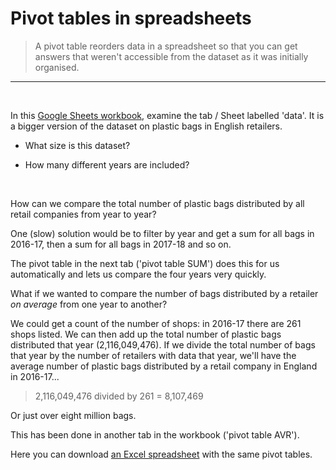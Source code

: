 # Pivot tables in spreadsheets

> A pivot table reorders data in a spreadsheet so that you can get answers that weren't accessible from the dataset as it was initially organised.

---
<br />

In this [Google Sheets workbook](https://docs.google.com/spreadsheets/d/1P8BU2SLGSoRoDpTsTWL982GYcwUpAQwWWahCoUReets/edit?usp=sharing), examine the tab / Sheet labelled 'data'. It is a bigger version of the dataset on plastic bags in English retailers.

- What size is this dataset?

- How many different years are included?

<br />

How can we compare the total number of plastic bags distributed by all retail companies from year to year?

One (slow) solution would be to filter by year and get a sum for all bags in 2016-17, then a sum for all bags in 2017-18 and so on.

The pivot table in the next tab ('pivot table SUM') does this for us automatically and lets us compare the four years very quickly.

What if we wanted to compare the number of bags distributed by a retailer *on average* from one year to another?

We could get a count of the number of shops: in 2016-17 there are 261 shops listed. We can then add up the total number of plastic bags distributed that year (2,116,049,476). If we divide the total number of bags that year by the number of retailers with data that year, we'll have the average number of plastic bags distributed by a retail company in England in 2016-17...

> 2,116,049,476 divided by 261 = 8,107,469

Or just over eight million bags.

This has been done in another tab in the workbook ('pivot table AVR').

Here you can download [an Excel spreadsheet]('csvs/bags_pivot.xlsx') with the same pivot tables.
